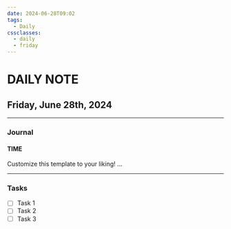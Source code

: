 ```yaml
---
date: 2024-06-28T09:02
tags:
  - Daily
cssclasses:
  - daily
  - friday
---
```

# DAILY NOTE
## Friday, June 28th, 2024
***
### Journal
#### TIME
Customize this template to your liking!
...
***
### Tasks
- [ ] Task 1
- [ ] Task 2
- [ ] Task 3